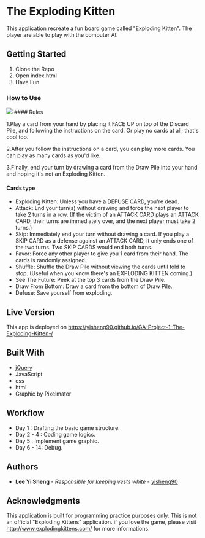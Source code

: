 # The Exploding Kitten

This application recreate a fun board game called  "Exploding Kitten".
The player are able to play with the computer AI.


## Getting Started
1. Clone the Repo
2. Open index.html
3. Have Fun


### How to Use
<img src="http://i.giphy.com/l3q2G4bfqB7okjfR6.gif"/>
#### Rules


1.Play a card from your hand by placing it FACE UP on top of the Discard Pile, and following the instructions on the card. Or play no cards at all; that's cool too.

2.After you follow the instructions on a card, you can play more cards. You can play as many cards as you'd like.

3.Finally, end your turn by drawing a card from the Draw Pile into your hand and hoping it's not an Exploding Kitten.


#### Cards type


* Exploding Kitten: Unless you have a DEFUSE CARD, you're dead.
* Attack: End your turn(s) without drawing and force the next player to take 2 turns in a row. (If the victim of an ATTACK CARD plays an ATTACK CARD, their turns are immediately over, and the next player must take 2 turns.)
* Skip: Immediately end your turn without drawing a card. If you play a SKIP CARD as a defense against an ATTACK CARD, it only ends one of the two turns. Two SKIP CARDS would end both turns.
* Favor: Force any other player to give you 1 card from their hand. The cards is randomly assigned.
* Shuffle: Shuffle the Draw Pile without viewing the cards until told to stop. (Useful when you know there's an EXPLODING KITTEN coming.)
* See The Future: Peek at the top 3 cards from the Draw Pile.
* Draw From Bottom: Draw a card from the bottom of Draw Pile.
* Defuse: Save yourself from exploding.


## Live Version

This app is deployed on https://yisheng90.github.io/GA-Project-1-The-Exploding-Kitten-/

## Built With

* [jQuery](http://jquery.com/)
* JavaScript   
* css
* html
* Graphic by Pixelmator

## Workflow

* Day 1     : Drafting the basic game structure.
* Day 2 - 4 : Coding game logics.
* Day 5     : Implement game graphic.
* Day 6 - 14: Debug.


## Authors

* **Lee Yi Sheng** - *Responsible for keeping vests white* - [yisheng90](https://github.com/yisheng90)

## Acknowledgments

This application is built for programming practice purposes only.
This is not an official "Exploding Kittens" application. if you love the game, please visit  http://www.explodingkittens.com/ for more informations.
